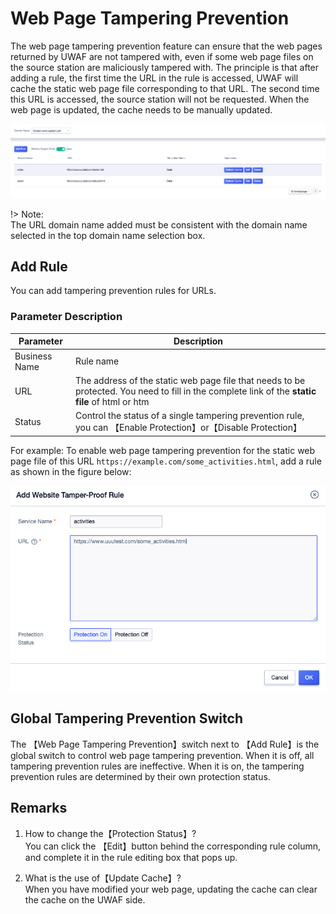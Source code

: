 # Web Page Tampering Prevention

The web page tampering prevention feature can ensure that the web pages returned by UWAF are not tampered with, even if some web page files on the source station are maliciously tampered with. The principle is that after adding a rule, the first time the URL in the rule is accessed, UWAF will cache the static web page file corresponding to that URL. The second time this URL is accessed, the source station will not be requested. When the web page is updated, the cache needs to be manually updated.

![](/images/prevent_tampering-get_rule.png)

!> Note:  
The URL domain name added must be consistent with the domain name selected in the top domain name selection box.

## Add Rule

You can add tampering prevention rules for URLs.

### Parameter Description

| Parameter     | Description                                                  |
| ------------- | ------------------------------------------------------------ |
| Business Name | Rule name                                                    |
| URL           | The address of the static web page file that needs to be protected. You need to fill in the complete link of the **static file** of html or htm |
| Status        | Control the status of a single tampering prevention rule, you can 【Enable Protection】or【Disable Protection】 |

For example: To enable web page tampering prevention for the static web page file of this URL `https://example.com/some_activities.html`, add a rule as shown in the figure below:

![](/images/prevent_tampering-add_rule.png)

## Global Tampering Prevention Switch

The 【Web Page Tampering Prevention】switch next to 【Add Rule】is the global switch to control web page tampering prevention. When it is off, all tampering prevention rules are ineffective. When it is on, the tampering prevention rules are determined by their own protection status.

## Remarks

1. How to change the【Protection Status】?  
   You can click the 【Edit】button behind the corresponding rule column, and complete it in the rule editing box that pops up.

2. What is the use of【Update Cache】?  
   When you have modified your web page, updating the cache can clear the cache on the UWAF side.
